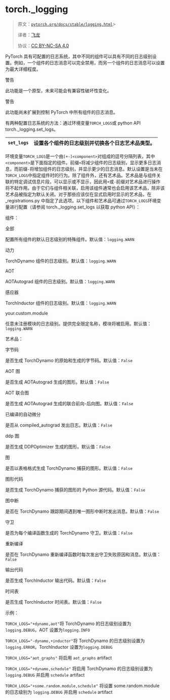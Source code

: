 # torch._logging

> 原文：[`pytorch.org/docs/stable/logging.html`](https://pytorch.org/docs/stable/logging.html)> 
>
> 译者：[飞龙](https://github.com/wizardforcel)
>
> 协议：[CC BY-NC-SA 4.0](http://creativecommons.org/licenses/by-nc-sa/4.0/)


PyTorch 具有可配置的日志系统，其中不同的组件可以具有不同的日志级别设置。例如，一个组件的日志消息可以完全禁用，而另一个组件的日志消息可以设置为最大详细程度。

警告

此功能是一个原型，未来可能会有兼容性破坏性变化。

警告

此功能尚未扩展到控制 PyTorch 中所有组件的日志消息。

有两种配置日志系统的方法：通过环境变量`TORCH_LOGS`或 python API torch._logging.set_logs。

| `set_logs` | 设置各个组件的日志级别并切换各个日志艺术品类型。 |
| --- | --- |

环境变量`TORCH_LOGS`是一个由`[+-]<component>`对组成的逗号分隔列表，其中`<component>`是下面指定的组件。前缀`+`将减少组件的日志级别，显示更多日志消息，而前缀`-`将增加组件的日志级别，并显示更少的日志消息。默认设置是当未在`TORCH_LOGS`中指定组件时的行为。除了组件外，还有艺术品。艺术品是与组件关联的特定调试信息片段，可以显示或不显示，因此用`+`或`-`前缀对艺术品进行操作将不起作用。由于它们与组件相关联，启用该组件通常也会启用该艺术品，除非该艺术品被指定为默认关闭。对于那些应该仅在显式启用时显示的艺术品，在 _registrations.py 中指定了此选项。以下组件和艺术品可通过`TORCH_LOGS`环境变量进行配置（请参阅 torch._logging.set_logs 以获取 python API）：

组件：

全部

配置所有组件的默认日志级别的特殊组件。默认值：`logging.WARN`

动力

TorchDynamo 组件的日志级别。默认值：`logging.WARN`

AOT

AOTAutograd 组件的日志级别。默认值：`logging.WARN`

感应器

TorchInductor 组件的日志级别。默认值：`logging.WARN`

your.custom.module

任意未注册模块的日志级别。提供完全限定名称，模块将被启用。默认值：`logging.WARN`

艺术品：

字节码

是否生成 TorchDynamo 的原始和生成的字节码。默认值：`False`

AOT 图

是否生成 AOTAutograd 生成的图形。默认值：`False`

AOT 联合图

是否生成 AOTAutograd 生成的联合前向-后向图。默认值：`False`

已编译的自动微分

是否从 compiled_autograd 发出日志。默认值：`False`

ddp 图

是否生成 DDPOptimizer 生成的图形。默认值：`False`

图

是否以表格格式生成 TorchDynamo 捕获的图形。默认值：`False`

图形代码

是否生成 TorchDynamo 捕获的图形的 Python 源代码。默认值：`False`

图中断

是否在 TorchDynamo 跟踪期间遇到唯一图形中断时发出消息。默认值：`False`

守卫

是否为每个编译函数生成的 TorchDynamo 守卫。默认值：`False`

重新编译

是否在 TorchDynamo 重新编译函数时每次发出守卫失败原因和消息。默认值：`False`

输出代码

是否生成 TorchInductor 输出代码。默认值：`False`

时间表

是否生成 TorchInductor 时间表。默认值：`False`

示例：

`TORCH_LOGS="+dynamo,aot"`将 TorchDynamo 的日志级别设置为`logging.DEBUG`，AOT 设置为`logging.INFO`

`TORCH_LOGS="-dynamo,+inductor"`将 TorchDynamo 的日志级别设置为`logging.ERROR`，TorchInductor 设置为`logging.DEBUG`

`TORCH_LOGS="aot_graphs"` 将启用 `aot_graphs` artifact

`TORCH_LOGS="+dynamo,schedule"` 将启用 TorchDynamo 的日志级别设置为 `logging.DEBUG` 并启用 `schedule` artifact

`TORCH_LOGS="+some.random.module,schedule"` 将设置 some.random.module 的日志级别为 `logging.DEBUG` 并启用 `schedule` artifact
